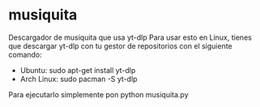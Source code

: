# musiquita
Descargador de musiquita que usa yt-dlp
Para usar esto en Linux, tienes que descargar yt-dlp con tu gestor de repositorios con el siguiente comando:
 - Ubuntu: sudo apt-get install yt-dlp
 - Arch Linux: sudo pacman -S yt-dlp

 Para ejecutarlo simplemente pon python musiquita.py <url>
